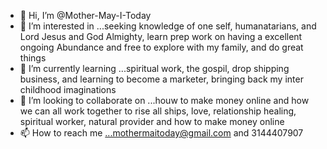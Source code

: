 - 👋 Hi, I’m @Mother-May-I-Today
- 👀 I’m interested in ...seeking knowledge of one self, humanatarians, and Lord Jesus and God Almighty, learn prep work on having a excellent ongoing Abundance and free to explore with my family, and do great things
- 🌱 I’m currently learning ...spiritual work, the gospil, drop shipping business, and learning to become a marketer, bringing back my inter childhood imaginations 
- 💞️ I’m looking to collaborate on ...houw to make money online and how we can all work together to rise all ships, love, relationship healing, spiritual worker, natural provider and how to make money online  
- 📫 How to reach me ...mothermaitoday@gmail.com and 3144407907
<!---
Mother-May-I-Today/Mother-May-I-Today is a ✨ special ✨ repository because its `README.md` (this file) appears on your GitHub profile.
You can click the Preview link to take a look at your changes.
--->
